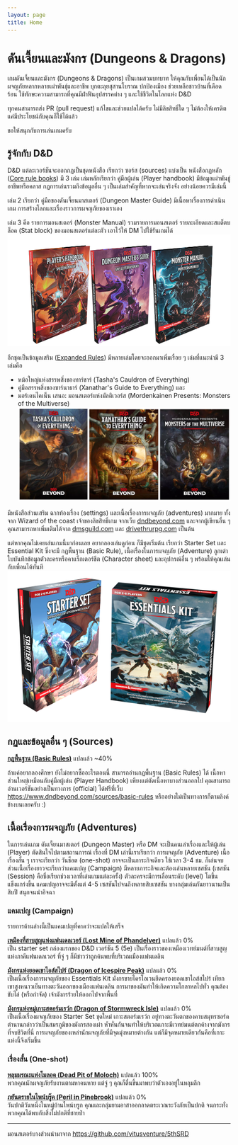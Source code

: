 ```yaml
---
layout: page
title: Home
---
```

# ดันเจี้ยนและมังกร (Dungeons & Dragons)

เกมดันเจี้ยนและมังกร (Dungeons & Dragons) เป็นเกมสวมบทบาท ให้คุณกับเพื่อนได้เป็นนักผจญภัยหลากหลายเผ่าพันธุ์และอาชีพ บุกตะลุยสุสานโบราณ ปกป้องเมือง ช่วยเหลือชาวบ้านที่เดือดร้อน ใช้ทักษะความสามารถที่คุณมีฝ่าฟันอุปสรรคต่าง ๆ และใช้ชีวิตในโลกแห่ง D&D

ทุกคนสามารถส่ง PR (pull request) แก้ไขและช่วยแปลได้ครับ ไม่มีลิขสิทธิ์ใด ๆ ไม่ต้องให้เครดิต แค่มีประโยชน์กับคุณก็ใช้ได้แล้ว

ขอให้สนุกกับการเล่นเกมครับ

## รู้จักกับ D&D

D&D แต่ละเวอร์ชันจะออกกฏเป็นชุดหนังสือ เรียกว่า ซอร์ส (sources) แบ่งเป็น หนังสือกฏหลัก ([Core rule books](https://marketplace.dndbeyond.com/core-rules)) มี 3 เล่ม เล่มหลักเรียกว่า คู่มือผู้เล่น (Player handbook) มีข้อมูลเผ่าพันธู์ อาชีพหรือคลาส กฏการเล่นรวมถึงข้อมูลอื่น ๆ เป็นเล่มสำคัญที่หากจะเล่นจริงจัง อย่างน้อยควรมีเล่มนี้

เล่ม 2 เรียกว่า คู่มือของดันเจี้ยนมาสเตอร์ (Dungeon Master Guide) มีเนื้อหาเรื่องการดำเนินเกม การสร้างโลกและเรื่องราวการผจญภัยของเราเอง 

เล่ม 3 คือ รายการมอนสเตอร์ (Monster Manual) รวมรายการมอนสเตอร์ รายละเอียดและสแต็ตบล็อค (Stat block) ของมอนสเตอร์แต่ละตัว เอาไว้ให้ DM ไปใช้รันเกมได้
![Core Rule Book](./assets/core-rule-book.png)

อีกชุดเป็นข้อมูลเสริม ([Expanded Rules](https://marketplace.dndbeyond.com/expanded-rules)) มีหลายเล่มโดยจะออกมาเพิ่มเรื่อย ๆ เล่มที่แนะนำมี 3 เล่มคือ 
- หม้อใหญ่แห่งสรรพสิ่งของทาร์ชาร์ (Tasha's Cauldron of Everything)
- คู่มือสรรพสิ่งของซาร์นาธาร์ (Xanathar's Guide to Everything) และ 
- มอร์เดนไคเน็น เสนอ: มอนสเตอร์แห่งมัลติเวอร์ส (Mordenkainen Presents: Monsters of the Multiverse)
![Expaned Rules](./assets/expand-set.png)

มีหนังสือส่วนเสริม ฉากท้องเรื่อง (settings) และเนื้อเรื่องการผจญภัย (adventures) มากมาย ทั้งจาก Wizard of the coast เจ้าของลิขสิทธิ์เกม จากเว็บ [dndbeyond.com](https://dndbeyond.com) และจากผู้เขียนอื่น ๆ คุณสามารถหาเพิ่มเติมได้จาก [dmsguild.com](https://dmsguild.com) และ [drivethrurpg.com](https://drivethrurpg.com) เป็นต้น

แต่หากคุณไม่เคยเล่นเกมนี้มาก่อนเลย อยากลองเล่นดูก่อน ก็มีชุดเริ่มต้น เรียกว่า Starter Set และ Essential Kit ซึ่งจะมี กฏพื้นฐาน (Basic Rule), เนื้อเรื่องในการผจญภัย (Adventure) ลูกเต๋า ใบบันทึกข้อมูลตัวละครหรือคาแร็กเตอร์ชีต (Character sheet) และอุปกรณ์อื่น ๆ พร้อมให้คุณเล่นกับเพื่อนได้ทันที
![Starter Set & Essentials Kit](./assets/starter-set.png)
## กฏและข้อมูลอื่น ๆ (Sources)

[**กฏพื้นฐาน (Basic Rules)**](./basic-rules) แปลแล้ว ~40%  

ถ้าแค่อยากลองศึกษา ยังไม่อยากซื้ออะไรตอนนี้ สามารถอ่านกฏพื้นฐาน (Basic Rules) ได้ เนื้อหาส่วนใหญ่เหมือนกับคู่มือผู้เล่น (Player Handbook) เพียงแต่ตัดเนื้อหาบางส่วนออกไป คุณสามารถอ่านเวอร์ชันอย่างเป็นทางการ (official) ได้ฟรีที่เว็บ https://www.dndbeyond.com/sources/basic-rules หรืออย่างไม่เป็นทางการก็ตามลิงค์ข้างบนเลยครับ :)

## เนื้อเรื่องการผจญภัย (Adventures)
ในการเล่นเกม ดันเจี้ยนมาสเตอร์ (Dungeon Master) หรือ DM จะเป็นคนเล่าเรื่องและให้ผู้เล่น (Player) ตัดสินใจไปตามสถานการณ์ เรื่องที่ DM เล่านี้เราเรียกว่า การผจญภัย (Adventure) เนื้อเรื่องสั้น ๆ เราจะเรียกว่า วันช็อต (one-shot) อาจจะเป็นภาระกิจเดียว ใช้เวลา 3-4 ชม. ก็เล่นจบ ส่วนเนื้อเรื่องยาวจะเรียกว่าแคมเปญ (Campaign) มีหลายภาระกิจและต้องเล่นหลายเซสชัน (เซสชัน (Session) คือชื่อเรียกช่วงเวลาที่เล่นเกมแต่ละครั้ง) ตัวละครจะมีการเลื่อนระดับ (level) โตขึ้นแข็งแกร่งขึ้น แคมเปญอาจจะมีตั้งแต่ 4-5 เซสชันไปจนถึงหลายสิบเซสชัน บางกลุ่มเล่นกันยาวนานเป็นสิบปี สนุกจนน่าอิจฉา

### แคมเปญ (Campaign)
รายการด้านล่างนี้เป็นแคมเปญที่คาดว่าจะแปลให้เสร็จ

[**เหมืองที่สาบสูญแห่งแฟนเดลเวอร์ (Lost Mine of Phandelver)**](./lost-mine-of-phandelver/) แปลแล้ว 0%  
เป็น starter set กล่องแรกของ D&D เวอร์ชัน 5 (5e) เป็นเรื่องราวของเหมืองเวทย์มนต์ที่สาบสูญแห่งภาคีแฟนเดลเวอร์ ที่จู่ ๆ ก็มีข่าวว่าถูกค้นพบที่บริเวณเมืองแฟนเดลิน

[**มังกรแห่งยอดเขาไอส์สไปร์ (Dragon of Icespire Peak)**](./dragon-of-icespire-peak/) แปลแล้ว 0%  
เป็นเนื้อเรื่องการผจญภัยของ Essentials Kit มังกรขายไครโอเวนยึดครองยอดเขาไอส์สไปร์ เทียกเขาสูงหนาวเย็นทางตะวันออกของเมืองแฟนเดลิน การมาของมันทำให้เกิดความโกลาหลไปทั่ว คุณต้องขับไล่ (หรือกำจัด) เจ้ามังกรร้ายให้ออกไปจากพื้นที่

[**มังกรแห่งหมู่เกาะสตอร์มเรว์ก (Dragon of Stormwreck Isle)**](./dragons-of-stormwreck-isle/) แปลแล้ว 0%  
เป็นเนื้อเรื่องผจญภัยของ Starter Set ชุดใหม่ เกาะสตอร์มเรว์ก อยู่ทางตะวันตกของคาบสมุทรซอร์ด ตำนานกล่าวว่าเป็นสมรภูมิของมังกรสองเผ่า ห้ำหั่นกันจนทำให้บริเวณเกาะมีเวทย์มนต์ตกค้างจากมังกรที่จบชีวิตที่นี่ การผจญภัยของเหล่านักผจญภัยที่มีจุดมุ่งหมายต่างกัน แต่ก็มีจุดหมายเดียวกันคือที่เกาะแห่งนี้จึงเริ่มขึ้น

### เรื่องสั้น (One-shot)

[**หลุมมรณะแห่งโมลอค (Dead Pit of Moloch)**](./one-shot/dead-pit-of-moloch.pdf) แปลแล้ว 100%  
พวกคุณนักผจญภัยรับงานตามหาคนหาย แต่จู่ ๆ คุณก็ตื่นขึ้นมาพบว่าตัวเองอยู่ในหลุมลึก

[**ภยันตรายในไพน์บรู๊ค (Peril in Pinebrook)**](./one-shot/peril-in-pinebrook) แปลแล้ว 0%  
วันปกติวันหนึ่งในหมู่บ้านไพน์บรูก คุณและกลุ่มยามอาสาออกลาดตระเวณระวังภัยเป็นปกติ จนกระทั่งพวกคุณได้พบกับสิ่งไม่ปกติที่ชายป่า

---

มอนสเตอร์บางส่วนนำมาจาก https://github.com/vitusventure/5thSRD